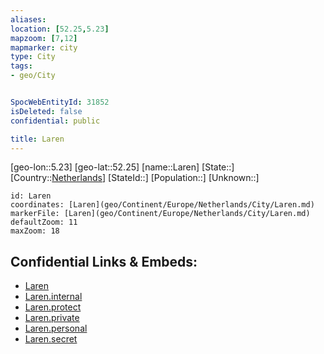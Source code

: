 ```yaml
---
aliases: 
location: [52.25,5.23]
mapzoom: [7,12] 
mapmarker: city 
type: City
tags:
- geo/City


SpocWebEntityId: 31852
isDeleted: false
confidential: public

title: Laren
---
```

[geo-lon::5.23]
[geo-lat::52.25]
[name::Laren]
[State::]
[Country::[Netherlands](geo/Continent/Europe/Netherlands.md)]
[StateId::]
[Population::]
[Unknown::]


```leaflet
id: Laren
coordinates: [Laren](geo/Continent/Europe/Netherlands/City/Laren.md)
markerFile: [Laren](geo/Continent/Europe/Netherlands/City/Laren.md)
defaultZoom: 11 
maxZoom: 18
```


## Confidential Links & Embeds: 
- [Laren](../../../../../../_public/geo/Continent/Europe/Netherlands/City/Laren.md) 
- [Laren.internal](../../../../../../_internal/geo/Continent/Europe/Netherlands/City/Laren.internal.md) 
- [Laren.protect](../../../../../../_protect/geo/Continent/Europe/Netherlands/City/Laren.protect.md) 
- [Laren.private](../../../../../../_private/geo/Continent/Europe/Netherlands/City/Laren.private.md) 
- [Laren.personal](../../../../../../_personal/geo/Continent/Europe/Netherlands/City/Laren.personal.md) 
- [Laren.secret](../../../../../../_secret/geo/Continent/Europe/Netherlands/City/Laren.secret.md) 

